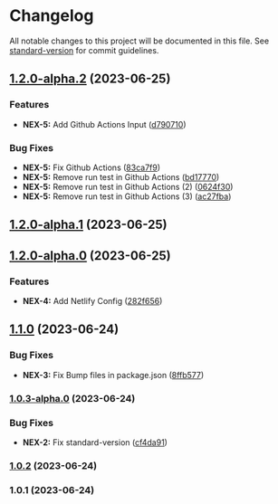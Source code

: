 # Changelog

All notable changes to this project will be documented in this file. See [standard-version](https://github.com/conventional-changelog/standard-version) for commit guidelines.

## [1.2.0-alpha.2](https://github.com/Top-Weerapat-Mungmee/next-advanced-apollo-starter/compare/v1.2.0-alpha.1...v1.2.0-alpha.2) (2023-06-25)


### Features

* **NEX-5:** Add Github Actions Input ([d790710](https://github.com/Top-Weerapat-Mungmee/next-advanced-apollo-starter/commit/d790710e2010e0c8432e317fa7fe733a47c23cb4))


### Bug Fixes

* **NEX-5:** Fix Github Actions ([83ca7f9](https://github.com/Top-Weerapat-Mungmee/next-advanced-apollo-starter/commit/83ca7f9ed6a1ccf271e1662ed1156cf9a5b70c8f))
* **NEX-5:** Remove run test in Github Actions ([bd17770](https://github.com/Top-Weerapat-Mungmee/next-advanced-apollo-starter/commit/bd17770dfcf851cfc114e3b79778e403bbc7ffd5))
* **NEX-5:** Remove run test in Github Actions (2) ([0624f30](https://github.com/Top-Weerapat-Mungmee/next-advanced-apollo-starter/commit/0624f300110aabb832403337cf8833268ef8f29d))
* **NEX-5:** Remove run test in Github Actions (3) ([ac27fba](https://github.com/Top-Weerapat-Mungmee/next-advanced-apollo-starter/commit/ac27fba9f7313e5c62f0fb8ad8092eeeada19e39))

## [1.2.0-alpha.1](https://github.com/Top-Weerapat-Mungmee/next-advanced-apollo-starter/compare/v1.2.0-alpha.0...v1.2.0-alpha.1) (2023-06-25)

## [1.2.0-alpha.0](https://github.com/Top-Weerapat-Mungmee/next-advanced-apollo-starter/compare/v1.1.0...v1.2.0-alpha.0) (2023-06-25)


### Features

* **NEX-4:** Add Netlify Config ([282f656](https://github.com/Top-Weerapat-Mungmee/next-advanced-apollo-starter/commit/282f65639f2ab3b07749a9059412b73f82ebdaa6))

## [1.1.0](https://github.com/Top-Weerapat-Mungmee/next-advanced-apollo-starter/compare/v1.0.3-alpha.0...v1.1.0) (2023-06-24)


### Bug Fixes

* **NEX-3:** Fix Bump files in package.json ([8ffb577](https://github.com/Top-Weerapat-Mungmee/next-advanced-apollo-starter/commit/8ffb5771e8625ddfc16d45f13d90fe2ef00a07ec))

### [1.0.3-alpha.0](https://github.com/Top-Weerapat-Mungmee/next-advanced-apollo-starter/compare/v1.0.2...v1.0.3-alpha.0) (2023-06-24)


### Bug Fixes

* **NEX-2:** Fix standard-version ([cf4da91](https://github.com/Top-Weerapat-Mungmee/next-advanced-apollo-starter/commit/cf4da91b67ca937e5fc1b457ac69846b1224f97e))

### [1.0.2](https://github.com/Top-Weerapat-Mungmee/next-advanced-apollo-starter/compare/v1.0.1...v1.0.2) (2023-06-24)

### 1.0.1 (2023-06-24)
